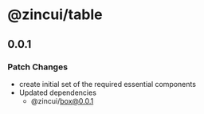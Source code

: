 # @zincui/table

## 0.0.1
### Patch Changes

- create initial set of the required essential components
- Updated dependencies
  - @zincui/box@0.0.1
